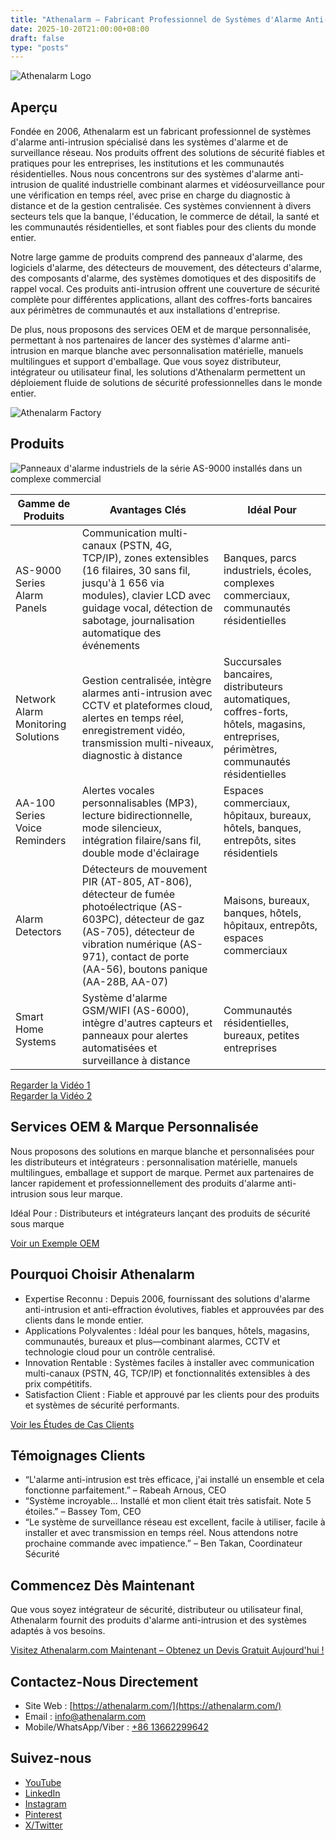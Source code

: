 ```yaml
---
title: "Athenalarm – Fabricant Professionnel de Systèmes d'Alarme Anti-Intrusion & Solutions de Surveillance Réseau"
date: 2025-10-20T21:00:00+08:00
draft: false
type: "posts"
---
```


![Athenalarm Logo](https://athenalarm.com/wp-content/uploads/2025/05/athenalarm_home.png)

## Aperçu

Fondée en 2006, Athenalarm est un fabricant professionnel de systèmes d'alarme anti-intrusion spécialisé dans les systèmes d'alarme et de surveillance réseau. Nos produits offrent des solutions de sécurité fiables et pratiques pour les entreprises, les institutions et les communautés résidentielles. Nous nous concentrons sur des systèmes d'alarme anti-intrusion de qualité industrielle combinant alarmes et vidéosurveillance pour une vérification en temps réel, avec prise en charge du diagnostic à distance et de la gestion centralisée. Ces systèmes conviennent à divers secteurs tels que la banque, l'éducation, le commerce de détail, la santé et les communautés résidentielles, et sont fiables pour des clients du monde entier.

Notre large gamme de produits comprend des panneaux d'alarme, des logiciels d'alarme, des détecteurs de mouvement, des détecteurs d'alarme, des composants d'alarme, des systèmes domotiques et des dispositifs de rappel vocal. Ces produits anti-intrusion offrent une couverture de sécurité complète pour différentes applications, allant des coffres-forts bancaires aux périmètres de communautés et aux installations d'entreprise.

De plus, nous proposons des services OEM et de marque personnalisée, permettant à nos partenaires de lancer des systèmes d'alarme anti-intrusion en marque blanche avec personnalisation matérielle, manuels multilingues et support d'emballage. Que vous soyez distributeur, intégrateur ou utilisateur final, les solutions d'Athenalarm permettent un déploiement fluide de solutions de sécurité professionnelles dans le monde entier.

![Athenalarm Factory](https://athenalarm.com/wp-content/uploads/2022/05/Athenalarm-factory-03-540.jpg)

## Produits

![Panneaux d'alarme industriels de la série AS-9000 installés dans un complexe commercial](https://athenalarm.com/wp-content/uploads/2022/05/Athenalarm-burglar-alarms-1024.jpg)

| Gamme de Produits | Avantages Clés | Idéal Pour |
|------------------|---------------|-----------|
| AS-9000 Series Alarm Panels | Communication multi-canaux (PSTN, 4G, TCP/IP), zones extensibles (16 filaires, 30 sans fil, jusqu'à 1 656 via modules), clavier LCD avec guidage vocal, détection de sabotage, journalisation automatique des événements | Banques, parcs industriels, écoles, complexes commerciaux, communautés résidentielles |
| Network Alarm Monitoring Solutions | Gestion centralisée, intègre alarmes anti-intrusion avec CCTV et plateformes cloud, alertes en temps réel, enregistrement vidéo, transmission multi-niveaux, diagnostic à distance | Succursales bancaires, distributeurs automatiques, coffres-forts, hôtels, magasins, entreprises, périmètres, communautés résidentielles |
| AA-100 Series Voice Reminders | Alertes vocales personnalisables (MP3), lecture bidirectionnelle, mode silencieux, intégration filaire/sans fil, double mode d'éclairage | Espaces commerciaux, hôpitaux, bureaux, hôtels, banques, entrepôts, sites résidentiels |
| Alarm Detectors | Détecteurs de mouvement PIR (AT-805, AT-806), détecteur de fumée photoélectrique (AS-603PC), détecteur de gaz (AS-705), détecteur de vibration numérique (AS-971), contact de porte (AA-56), boutons panique (AA-28B, AA-07) | Maisons, bureaux, banques, hôtels, hôpitaux, entrepôts, espaces commerciaux |
| Smart Home Systems | Système d'alarme GSM/WIFI (AS-6000), intègre d'autres capteurs et panneaux pour alertes automatisées et surveillance à distance | Communautés résidentielles, bureaux, petites entreprises |

[Regarder la Vidéo 1](https://www.youtube.com/watch?v=fxNFCblKrTA)  
[Regarder la Vidéo 2](https://www.youtube.com/watch?v=FouMQpGDZNk)

## Services OEM & Marque Personnalisée

Nous proposons des solutions en marque blanche et personnalisées pour les distributeurs et intégrateurs : personnalisation matérielle, manuels multilingues, emballage et support de marque. Permet aux partenaires de lancer rapidement et professionnellement des produits d'alarme anti-intrusion sous leur marque.

Idéal Pour : Distributeurs et intégrateurs lançant des produits de sécurité sous marque

[Voir un Exemple OEM](https://www.instagram.com/p/CTj0hpEjxJ0/)

## Pourquoi Choisir Athenalarm

- Expertise Reconnu : Depuis 2006, fournissant des solutions d'alarme anti-intrusion et anti-effraction évolutives, fiables et approuvées par des clients dans le monde entier.  
- Applications Polyvalentes : Idéal pour les banques, hôtels, magasins, communautés, bureaux et plus—combinant alarmes, CCTV et technologie cloud pour un contrôle centralisé.  
- Innovation Rentable : Systèmes faciles à installer avec communication multi-canaux (PSTN, 4G, TCP/IP) et fonctionnalités extensibles à des prix compétitifs.  
- Satisfaction Client : Fiable et approuvé par les clients pour des produits et systèmes de sécurité performants.

[Voir les Études de Cas Clients](https://www.instagram.com/p/DJ0VWautwqA/?img_index=2)

## Témoignages Clients

- “L'alarme anti-intrusion est très efficace, j'ai installé un ensemble et cela fonctionne parfaitement.” – Rabeah Arnous, CEO  
- “Système incroyable… Installé et mon client était très satisfait. Note 5 étoiles.” – Bassey Tom, CEO  
- “Le système de surveillance réseau est excellent, facile à utiliser, facile à installer et avec transmission en temps réel. Nous attendons notre prochaine commande avec impatience.” – Ben Takan, Coordinateur Sécurité

## Commencez Dès Maintenant

Que vous soyez intégrateur de sécurité, distributeur ou utilisateur final, Athenalarm fournit des produits d'alarme anti-intrusion et des systèmes adaptés à vos besoins.

[Visitez Athenalarm.com Maintenant – Obtenez un Devis Gratuit Aujourd'hui !](https://athenalarm.com/)

## Contactez-Nous Directement

- Site Web : [https://athenalarm.com/](https://athenalarm.com/)  
- Email : [info@athenalarm.com](mailto:info@athenalarm.com)  
- Mobile/WhatsApp/Viber : [+86 13662299642](https://api.whatsapp.com/send?phone=8613662299642)

## Suivez-nous

- [YouTube](https://www.youtube.com/channel/UCP0_Wg3aylBn69eBIH2Fazg)  
- [LinkedIn](https://www.linkedin.com/company/athenalarm/)  
- [Instagram](https://www.instagram.com/athenalarm/)  
- [Pinterest](https://www.pinterest.com/athenalarm/)  
- [X/Twitter](https://x.com/Athenalarm)
